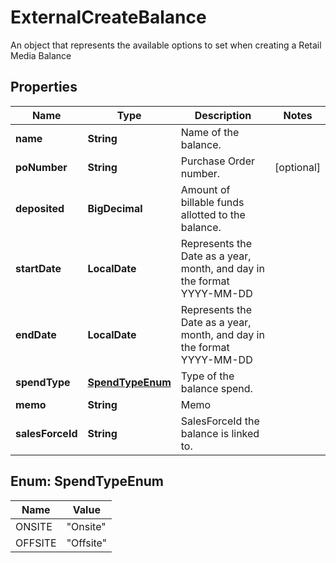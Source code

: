 

# ExternalCreateBalance

An object that represents the available options to set when creating a Retail Media Balance

## Properties

| Name | Type | Description | Notes |
|------------ | ------------- | ------------- | -------------|
|**name** | **String** | Name of the balance. |  |
|**poNumber** | **String** | Purchase Order number. |  [optional] |
|**deposited** | **BigDecimal** | Amount of billable funds allotted to the balance. |  |
|**startDate** | **LocalDate** | Represents the Date as a year, month, and day in the format YYYY-MM-DD |  |
|**endDate** | **LocalDate** | Represents the Date as a year, month, and day in the format YYYY-MM-DD |  |
|**spendType** | [**SpendTypeEnum**](#SpendTypeEnum) | Type of the balance spend. |  |
|**memo** | **String** | Memo |  |
|**salesForceId** | **String** | SalesForceId the balance is linked to. |  |



## Enum: SpendTypeEnum

| Name | Value |
|---- | -----|
| ONSITE | &quot;Onsite&quot; |
| OFFSITE | &quot;Offsite&quot; |



